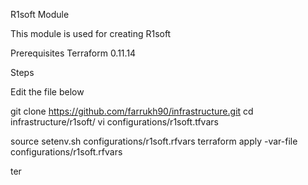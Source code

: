 R1soft Module

This module is used for creating R1soft

Prerequisites
Terraform 0.11.14

Steps

Edit the file below

git clone https://github.com/farrukh90/infrastructure.git
cd infrastructure/r1soft/
vi configurations/r1soft.tfvars

source setenv.sh configurations/r1soft.rfvars 
terraform apply -var-file configurations/r1soft.rfvars 

ter